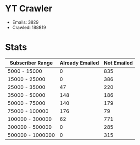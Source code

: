 # YT Crawler
- Emails: 3829
- Crawled: 188819

# Stats
| Subscriber Range  | Already Emailed | Not Emailed |
|-------|-------|-------|
| 5000 - 15000 | 0 | 835 |
| 15000 - 25000 | 0 | 386 |
| 25000 - 35000 | 47 | 220 |
| 35000 - 50000 | 148 | 186 |
| 50000 - 75000 | 140 | 179 |
| 75000 - 100000 | 176 | 79 |
| 100000 - 300000 | 62 | 771 |
| 300000 - 500000 | 0 | 285 |
| 500000 - 1000000 | 0 | 315 |
